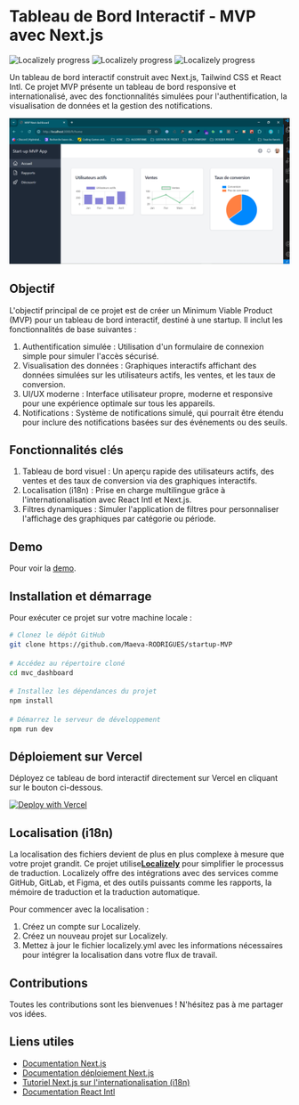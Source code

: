 # Tableau de Bord Interactif - MVP avec Next.js

![Localizely progress](https://img.shields.io/localizely/progress/314cdb30-1e80-4acf-afbf-6195d164ca77?token=9b2c2727a3334e25952ea204a6cc8708c8465e4ae300425caff926fbc627ada7&languageCode=en) ![Localizely progress](https://img.shields.io/localizely/progress/314cdb30-1e80-4acf-afbf-6195d164ca77?token=9b2c2727a3334e25952ea204a6cc8708c8465e4ae300425caff926fbc627ada7&languageCode=de) ![Localizely progress](https://img.shields.io/localizely/progress/314cdb30-1e80-4acf-afbf-6195d164ca77?token=9b2c2727a3334e25952ea204a6cc8708c8465e4ae300425caff926fbc627ada7&languageCode=fr)

Un tableau de bord interactif construit avec Next.js, Tailwind CSS et React Intl. Ce projet MVP présente un tableau de bord responsive et internationalisé, avec des fonctionnalités simulées pour l'authentification, la visualisation de données et la gestion des notifications.

![demo](/public/demo.png)

## Objectif

L'objectif principal de ce projet est de créer un Minimum Viable Product (MVP) pour un tableau de bord interactif, destiné à une startup. Il inclut les fonctionnalités de base suivantes :

1. Authentification simulée : Utilisation d'un formulaire de connexion simple pour simuler l'accès sécurisé.
2. Visualisation des données : Graphiques interactifs affichant des données simulées sur les utilisateurs actifs, les ventes, et les taux de conversion.
3. UI/UX moderne : Interface utilisateur propre, moderne et responsive pour une expérience optimale sur tous les appareils.
4. Notifications : Système de notifications simulé, qui pourrait être étendu pour inclure des notifications basées sur des événements ou des seuils.

## Fonctionnalités clés

1. Tableau de bord visuel : Un aperçu rapide des utilisateurs actifs, des ventes et des taux de conversion via des graphiques interactifs.
2. Localisation (i18n) : Prise en charge multilingue grâce à l'internationalisation avec React Intl et Next.js.
3. Filtres dynamiques : Simuler l'application de filtres pour personnaliser l'affichage des graphiques par catégorie ou période.

## Demo

Pour voir la [demo](https://youtu.be/pxPxE9nlwug).

## Installation et démarrage

Pour exécuter ce projet sur votre machine locale :

```bash
# Clonez le dépôt GitHub
git clone https://github.com/Maeva-RODRIGUES/startup-MVP

# Accédez au répertoire cloné
cd mvc_dashboard

# Installez les dépendances du projet
npm install

# Démarrez le serveur de développement
npm run dev
```

## Déploiement sur Vercel

Déployez ce tableau de bord interactif directement sur Vercel en cliquant sur le bouton ci-dessous.

[![Deploy with Vercel](https://vercel.com/button)](https://vercel.com/new/clone?repository-url=https%3A%2F%2Fgithub.com%2Flzoran%2Fnextjs-i18n-dashboard-template)

## Localisation (i18n)

La localisation des fichiers devient de plus en plus complexe à mesure que votre projet grandit. Ce projet utilise[**Localizely**](https://localizely.com/) pour simplifier le processus de traduction. Localizely offre des intégrations avec des services comme GitHub, GitLab, et Figma, et des outils puissants comme les rapports, la mémoire de traduction et la traduction automatique.

Pour commencer avec la localisation :

1. Créez un compte sur Localizely.
2. Créez un nouveau projet sur Localizely.
3. Mettez à jour le fichier localizely.yml avec les informations nécessaires pour intégrer la localisation dans votre flux de travail.

## Contributions

Toutes les contributions sont les bienvenues ! N'hésitez pas à me partager vos idées.
## Liens utiles

- [Documentation Next.js](https://nextjs.org/docs)
- [Documentation déploiement Next.js](https://nextjs.org/docs/deployment)
- [Tutoriel Next.js sur l'internationalisation (i18n)](https://localizely.com/blog/nextjs-i18n-tutorial/?tab=app-router)
- [Documentation React Intl](https://formatjs.io/docs/react-intl/)
